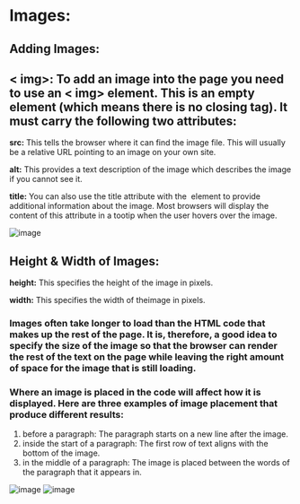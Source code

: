 # Images:
## Adding Images:
## < img>:  To add an image into the page you need to use an < img> element. This is an empty element (which means there is no closing tag). It must carry the following two attributes:
**src:** This tells the browser where it can find the image file. This will usually be a relative URL pointing to an image on your own site. 

**alt:** This provides a text description of the image which describes the image if you cannot see it. 

**title:** You can also use the title attribute with the <img> element to provide additional information about the image. Most browsers will display the content of this attribute in a tootip when the user hovers over the image.

![image](https://user-images.githubusercontent.com/79833733/111528570-ff54de80-8769-11eb-8fdd-75169a7d6d2d.png)


## Height & Width of Images:
**height:** This specifies the height of the image in pixels. 

**width:** This specifies the width of theimage in pixels.

### Images often take longer to load than the HTML code that makes up the rest of the page. It is, therefore, a good idea to specify the size of the image so that the browser can render the rest of the text on the page while leaving the right amount of space for the image that is still loading.


### Where an image is placed in the code will affect how it is displayed. Here are three examples of image placement that produce different results:

1. before a paragraph: The paragraph starts on a new line after the image.
2. inside the start of a paragraph: The first row of text aligns with the bottom of the image.
3. in the middle of a paragraph: The image is placed between the words of the paragraph that it appears in.


![image](https://user-images.githubusercontent.com/79833733/111529848-4db6ad00-876b-11eb-8d9a-30ee620aea37.png)  ![image](https://user-images.githubusercontent.com/79833733/111529958-6fb02f80-876b-11eb-9c6f-9d138ecd08c2.png)






